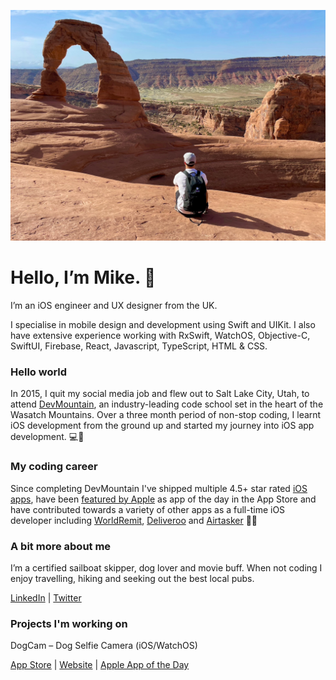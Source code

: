![Hello from Delicate Arch 👋](header.jpeg)

Hello, I’m Mike. 👋
===

I’m an iOS engineer and UX designer from the UK. 

I specialise in mobile design and development using Swift and UIKit. I also have extensive experience working with RxSwift, WatchOS, Objective-C, SwiftUI, Firebase, React, Javascript, TypeScript, HTML & CSS. 

### Hello world

In 2015, I quit my social media job and flew out to Salt Lake City, Utah, to attend [DevMountain](https://devmountain.com/), an industry-leading code school set in the heart of the Wasatch Mountains. Over a three month period of non-stop coding, I learnt iOS development from the ground up and started my journey into iOS app development. 💻📲

### My coding career

Since completing DevMountain I've shipped multiple 4.5+ star rated [iOS apps](https://apps.apple.com/gb/developer/michael-gilroy/id1064238651), have been [featured by Apple](https://apps.apple.com/gb/story/id1470367133) as app of the day in the App Store and have contributed towards a variety of other apps as a full-time iOS developer including [WorldRemit](https://apps.apple.com/gb/app/worldremit-money-transfer/id875855935), [Deliveroo](https://apps.apple.com/gb/app/deliveroo-food-delivery/id1001501844) and [Airtasker](https://apps.apple.com/gb/app/airtasker/id512137061) 👨‍💻

### A bit more about me

I’m a certified sailboat skipper, dog lover and movie buff. When not coding I enjoy travelling, hiking and seeking out the best local pubs.

[LinkedIn](https://www.linkedin.com/in/mikegilroy1/) |
[Twitter](https://www.twitter.com/mike_gilroy)

### Projects I'm working on

DogCam – Dog Selfie Camera (iOS/WatchOS)

[App Store](https://apps.apple.com/us/app/dogcam-dog-selfie-camera/id1441245944?platform=iphone) | [Website](https://www.dogcam.app) | [Apple App of the Day](https://apps.apple.com/gb/story/id1470367133)
